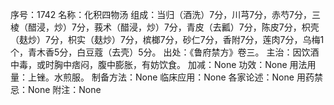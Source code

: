 序号：1742
名称：化积四物汤
组成：当归（酒洗）7分，川芎7分，赤芍7分，三棱（醋浸，炒）7分，莪术（醋浸，炒）7分，青皮（去瓤）7分，陈皮7分，枳壳（麸炒）7分，枳实（麸炒）7分，槟榔7分，砂仁7分，香附7分，莲肉7分，乌梅1个，青木香5分，白豆蔻（去壳）5分。
出处：《鲁府禁方》卷三。
主治：因饮酒中毒，或时胸中痞闷，腹中膨胀，有妨饮食。
加减：None
功效：None
用法用量：上锉。水煎服。
制备方法：None
临床应用：None
各家论述：None
用药禁忌：None
附注：None
